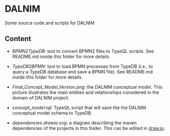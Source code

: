 # DALNIM
Some source code and scripts for DALNIM

## Content

*  *BPMN2TypeDB*: tool to convert BPMN2 files to TypeQL scripts. See README.md inside this folder for more details.

*  *TypeDB2BPMN*: tool to load BPMN processes from TypeDB (i.e., to query a TypeDB database and save a BPMN file). See README.md inside this folder for more details.

*  *Final_Concept_Model_Version<N>.png*: the DALNIM conceptual model. This picture illustrates the main entities and relationships considered in the domain of DALNIM project.

*  *concept_model.tql*: TypeQL script that will save the the DALNIM conceptual model schema to TypeDB.

*  *dependencies.drawio.svg*: a diagram describing the maven dependencies of the projects in this folder. This can be edited in [draw.io](https://app.diagrams.net/).
